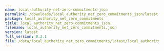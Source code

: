 ```yaml
---
name: local-authority-net-zero-commitments-json
permalink: /downloads/local_authority_net_zero_commitments_json/latest
package: local_authority_net_zero_commitments
title: local_authority_net_zero_commitments_json
filename: local_authority_net_zero_commitments.json
version: latest
full_version: 0.3.1
file: /data/local_authority_net_zero_commitments/latest/local_authority_net_zero_commitments.json
---
```


